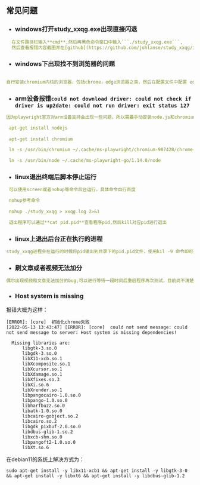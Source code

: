 ## 常见问题

+ ### windows打开**study_xxqg.exe**出现直接闪退
```yaml
  在文件路径栏输入**cmd**,然后再黑色命令窗口中输入```./study_xxqg.exe```,
  然后查看报错内容截图并在[github](https://github.com/johlanse/study_xxqg/issues) 提交issue
```

+ ### windows下出现找不到浏览器的问题

```yaml

自行安装chromium内核的浏览器，包括chrome，edge浏览器之类，然后在配置文件中配置 edge_path 配置项，配置时将路径中的 \ 换成 / 或者 \\ 
```


+ ### arm设备报错```could not download driver: could not check if driver is up2date: could not run driver: exit status 127```
 ```yaml
因为playwright官方对arm设备支持会出现一些问题，所以需要手动安装node.js和chromium，并创建软连接

  apt-get install nodejs
  
  apt-get install chromium
 
  ln -s /usr/bin/chromium ~/.cache/ms-playwright/chromium-907428/chrome-linux/chrome
 
  ln -s /usr/bin/node ~/.cache/ms-playwright-go/1.14.0/node
```



+ ### linux退出终端后脚本停止运行
```yaml
 可以使用screen或者nohup等命令后台运行，具体命令自行百度

 nohup参考命令
 
 nohup ./study_xxqg > xxqg.log 2>&1

 退出程序可以通过**cat pid.pid**查看程序pid,然后kill对应pid进行退出


```

+ ### linux上退出后台正在执行的进程

```yaml
study_xxqg进程会在运行的时候将pid输出到目录下的pid.pid文件，使用kil -9 命令即可退出后台进程
```

+ ### 刷文章或者视频无法加分
```yaml
偶尔出现视频和文章无法加分的bug,可以进行等待一段时间后重启程序再次测试，目前尚不清楚造成原因
```

+ ### Host system is missing
报错大概为这样：
```
[ERROR]: [core]  初始化chrome失败 
[2022-05-13 13:43:47] [ERROR]: [core]  could not send message: could not send message to server: Host system is missing dependencies!

  Missing libraries are:
      libgtk-3.so.0
      libgdk-3.so.0
      libX11-xcb.so.1
      libXcomposite.so.1
      libXcursor.so.1
      libXdamage.so.1
      libXfixes.so.3
      libXi.so.6
      libXrender.so.1
      libpangocairo-1.0.so.0
      libpango-1.0.so.0
      libharfbuzz.so.0
      libatk-1.0.so.0
      libcairo-gobject.so.2
      libcairo.so.2
      libgdk_pixbuf-2.0.so.0
      libdbus-glib-1.so.2
      libxcb-shm.so.0
      libpangoft2-1.0.so.0
      libXt.so.6

```

在debian11的系统上解决方式为：
```
sudo apt-get install -y libx11-xcb1 && apt-get install -y libgtk-3-0 && apt-get install -y libxt6 && apt-get install -y libdbus-glib-1.2
```